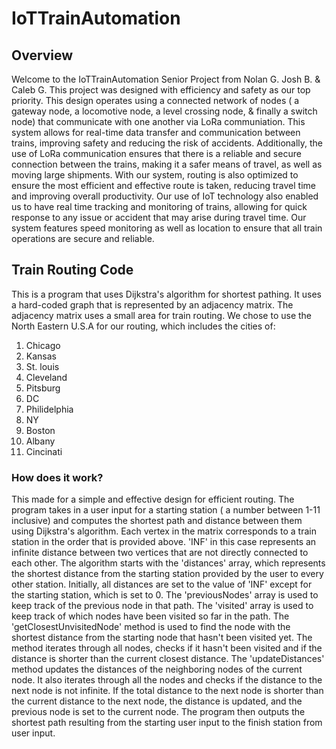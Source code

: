 # IoTTrainAutomation

## Overview
Welcome to the IoTTrainAutomation Senior Project from Nolan G. Josh B. & Caleb G. This project was designed with efficiency 
and safety as our top priority. This design operates using a connected network of nodes ( a gateway node, a locomotive node, 
a level crossing node, & finally a switch node) that communicate with one another via LoRa communiation. This system allows 
for real-time data transfer and communication between trains, improving safety and reducing the risk of accidents. 
Additionally, the use of LoRa communication ensures that there is a reliable and secure connection between the trains, making 
it a safer means of travel, as well as moving large shipments. With our system, routing is also optimized to ensure the most
efficient and effective route is taken, reducing travel time and improving overall productivity. Our use of IoT technology 
also enabled us to have real time tracking and monitoring of trains, allowing for quick response to any issue or accident
that may arise during travel time. Our system features speed monitoring as well as location to ensure that all train 
operations are secure and reliable. 

## Train Routing Code
This is a program that uses Dijkstra's algorithm for shortest pathing. It uses a hard-coded graph that is represented by 
an adjacency matrix. The adjacency matrix uses a small area for train routing. We chose to use the North Eastern U.S.A
for our routing, which includes the cities of:
  1. Chicago
  2. Kansas
  3. St. louis
  4. Cleveland
  5. Pitsburg
  6. DC
  7. Philidelphia
  8. NY
  9. Boston
  10. Albany
  11. Cincinati

### How does it work?
This made for a simple and effective design for efficient routing. The program takes in a user input for a starting station 
( a number between 1-11 inclusive) and computes the shortest path and distance between them using Dijkstra's algorithm.
Each vertex in the matrix corresponds to a train station in the order that is provided above. 'INF' in this case represents
an infinite distance between two vertices that are not directly connected to each other. The algorithm starts with the 
'distances' array, which represents the shortest distance from the starting station provided by the user to every other
station. Initially, all distances are set to the value of 'INF' except for the starting station, which is set to 0. 
The 'previousNodes' array is used to keep track of the previous node in that path. The 'visited' array is used to keep 
track of which nodes have been visited so far in the path. The 'getClosestUnvisitedNode' method is used to find the node 
with the shortest distance from the starting node that hasn't been visited yet. The method iterates through all nodes, 
checks if it hasn't been visited and if the distance is shorter than the current closest distance. The 'updateDistances' 
method updates the distances of the neighboring nodes of the current node. It also iterates through all the nodes and 
checks if the distance to the next node is not infinite. If the total distance to the next node is shorter than the current 
distance to the next node, the distance is updated, and the previous node is set to the current node. The program then 
outputs the shortest path resulting from the starting user input to the finish station from user input. 
